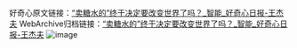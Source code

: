 好奇心原文链接：[“卖糖水的”终于决定要改变世界了吗？_智能_好奇心日报-王杰夫](https://www.qdaily.com/articles/3503.html)
WebArchive归档链接：[“卖糖水的”终于决定要改变世界了吗？_智能_好奇心日报-王杰夫](http://web.archive.org/web/20190623152344/https://www.qdaily.com/articles/3503.html)
![image](http://ww3.sinaimg.cn/large/007d5XDply1g3vb8xtd3aj30u02qnb29)